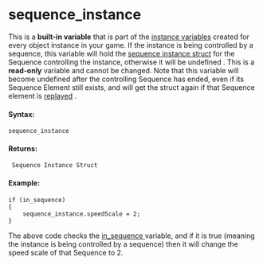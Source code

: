 # sequence_instance

This is a **built-in variable** that is part of the [instance
variables](../Instances/Instance_Variables/Instance_Variables)
created for every object instance in your game. If the instance is being
controlled by a sequence, this variable will hold the [sequence instance
struct](Sequence_Structs/The_Sequence_Instance_Struct) for the
Sequence controlling the instance, otherwise it will be undefined . This
is a **read-only** variable and cannot be changed. Note that this
variable will become undefined after the controlling Sequence has
ended, even if its Sequence Element still exists, and will get the
struct again if that Sequence element is
[replayed](../Rooms/Sequence_Layers/layer_sequence_play) .

#### Syntax:

``` gml
sequence_instance
```

#### Returns:

``` gml
 Sequence Instance Struct
```

#### Example:

``` gml
if (in_sequence)
{
    sequence_instance.speedScale = 2;
}
```

The above code checks the [ in_sequence ](in_sequence) variable, and
if it is true (meaning the instance is being controlled by a sequence)
then it will change the speed scale of that Sequence to 2.
